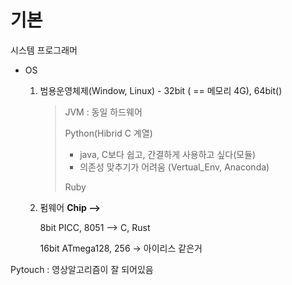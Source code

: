 # 기본



시스템 프로그래머

- OS

  1. 범용운영체제(Window, Linux) - 32bit ( == 메모리 4G), 64bit()

     > JVM : 동일 하드웨어
     >
     > Python(Hibrid C 계열)
     >
     > - java, C보다 쉽고, 간결하게 사용하고 싶다(모듈)
     > - 의존성 맞추기가 어려움 (Vertual_Env, Anaconda)
     >
     > Ruby
     >
     > 

  2. 펌웨어 **Chip -->**

     8bit PICC, 8051 --> C, Rust

     16bit ATmega128, 256 -> 아이리스 같은거

     



Pytouch : 영상알고리즘이 잘 되어있음

